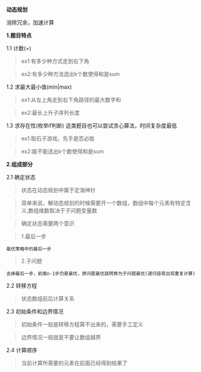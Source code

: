 **动态规划**

消除冗余，加速计算

**1.题目特点**

1.1 计数(+)

>ex1:有多少种方式走到右下角

>ex2:有多少种方法选出k个数使得和是sum

1.2 求最大最小值(min|max)

>ex1:从左上角走到右下角路径的最大数字和

>ex2:最长上升子序列长度

1.3 求存在性(枚举if判断) 这类题目也可以尝试贪心算法，时间复杂度最低

>ex1:取石子游戏，先手是否必胜

>ex2:能不能选出k个数使得和是sum

**2.组成部分**

2.1 确定状态

>状态在动态规划中属于定海神针

>简单来说，解动态规划的时候需要开一个数组，数组中每个元素有特定含义,数组维数取决于子问题变量数

>确定状态需要两个意识

>   1.最后一步

    最优策略中的最后一步

>   2.子问题

    去掉最后一步，前面n-1步仍是最优，原问题最优就转换为子问题最优(递归容易出现重复计算)
    
2.2 转移方程

>   状态数组前后计算关系

2.3 初始条件和边界情况

>   初始条件一般是转移方程算不出来的，需要手工定义

>   边界情况一般就是不要让数组越界

2.4 计算顺序

>   当前计算所需要的元素在前面已经得到结果了

